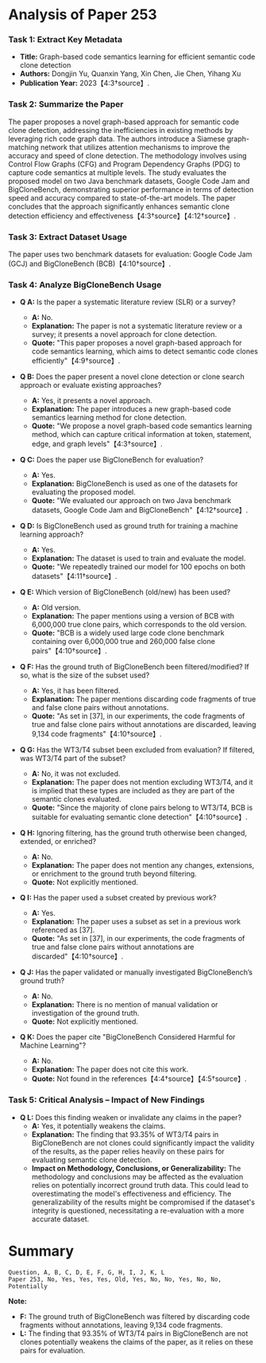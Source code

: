 # Analysis of Paper 253

### Task 1: Extract Key Metadata

- **Title:** Graph-based code semantics learning for efficient semantic code clone detection
- **Authors:** Dongjin Yu, Quanxin Yang, Xin Chen, Jie Chen, Yihang Xu
- **Publication Year:** 2023【4:3†source】.

### Task 2: Summarize the Paper

The paper proposes a novel graph-based approach for semantic code clone detection, addressing the inefficiencies in existing methods by leveraging rich code graph data. The authors introduce a Siamese graph-matching network that utilizes attention mechanisms to improve the accuracy and speed of clone detection. The methodology involves using Control Flow Graphs (CFG) and Program Dependency Graphs (PDG) to capture code semantics at multiple levels. The study evaluates the proposed model on two Java benchmark datasets, Google Code Jam and BigCloneBench, demonstrating superior performance in terms of detection speed and accuracy compared to state-of-the-art models. The paper concludes that the approach significantly enhances semantic clone detection efficiency and effectiveness【4:3†source】【4:12†source】.

### Task 3: Extract Dataset Usage

The paper uses two benchmark datasets for evaluation: Google Code Jam (GCJ) and BigCloneBench (BCB)【4:10†source】.

### Task 4: Analyze BigCloneBench Usage

- **Q A:** Is the paper a systematic literature review (SLR) or a survey?
  - **A:** No.
  - **Explanation:** The paper is not a systematic literature review or a survey; it presents a novel approach for clone detection.
  - **Quote:** "This paper proposes a novel graph-based approach for code semantics learning, which aims to detect semantic code clones efficiently"【4:9†source】.

- **Q B:** Does the paper present a novel clone detection or clone search approach or evaluate existing approaches?
  - **A:** Yes, it presents a novel approach.
  - **Explanation:** The paper introduces a new graph-based code semantics learning method for clone detection.
  - **Quote:** "We propose a novel graph-based code semantics learning method, which can capture critical information at token, statement, edge, and graph levels"【4:3†source】.

- **Q C:** Does the paper use BigCloneBench for evaluation?
  - **A:** Yes.
  - **Explanation:** BigCloneBench is used as one of the datasets for evaluating the proposed model.
  - **Quote:** "We evaluated our approach on two Java benchmark datasets, Google Code Jam and BigCloneBench"【4:12†source】.

- **Q D:** Is BigCloneBench used as ground truth for training a machine learning approach?
  - **A:** Yes.
  - **Explanation:** The dataset is used to train and evaluate the model.
  - **Quote:** "We repeatedly trained our model for 100 epochs on both datasets"【4:11†source】.

- **Q E:** Which version of BigCloneBench (old/new) has been used?
  - **A:** Old version.
  - **Explanation:** The paper mentions using a version of BCB with 6,000,000 true clone pairs, which corresponds to the old version.
  - **Quote:** "BCB is a widely used large code clone benchmark containing over 6,000,000 true and 260,000 false clone pairs"【4:10†source】.

- **Q F:** Has the ground truth of BigCloneBench been filtered/modified? If so, what is the size of the subset used?
  - **A:** Yes, it has been filtered.
  - **Explanation:** The paper mentions discarding code fragments of true and false clone pairs without annotations.
  - **Quote:** "As set in [37], in our experiments, the code fragments of true and false clone pairs without annotations are discarded, leaving 9,134 code fragments"【4:10†source】.

- **Q G:** Has the WT3/T4 subset been excluded from evaluation? If filtered, was WT3/T4 part of the subset?
  - **A:** No, it was not excluded.
  - **Explanation:** The paper does not mention excluding WT3/T4, and it is implied that these types are included as they are part of the semantic clones evaluated.
  - **Quote:** "Since the majority of clone pairs belong to WT3/T4, BCB is suitable for evaluating semantic clone detection"【4:10†source】.

- **Q H:** Ignoring filtering, has the ground truth otherwise been changed, extended, or enriched?
  - **A:** No.
  - **Explanation:** The paper does not mention any changes, extensions, or enrichment to the ground truth beyond filtering.
  - **Quote:** Not explicitly mentioned.

- **Q I:** Has the paper used a subset created by previous work?
  - **A:** Yes.
  - **Explanation:** The paper uses a subset as set in a previous work referenced as [37].
  - **Quote:** "As set in [37], in our experiments, the code fragments of true and false clone pairs without annotations are discarded"【4:10†source】.

- **Q J:** Has the paper validated or manually investigated BigCloneBench’s ground truth?
  - **A:** No.
  - **Explanation:** There is no mention of manual validation or investigation of the ground truth.
  - **Quote:** Not explicitly mentioned.

- **Q K:** Does the paper cite "BigCloneBench Considered Harmful for Machine Learning"?
  - **A:** No.
  - **Explanation:** The paper does not cite this work.
  - **Quote:** Not found in the references【4:4†source】【4:5†source】.

### Task 5: Critical Analysis – Impact of New Findings

- **Q L:** Does this finding weaken or invalidate any claims in the paper?
  - **A:** Yes, it potentially weakens the claims.
  - **Explanation:** The finding that 93.35% of WT3/T4 pairs in BigCloneBench are not clones could significantly impact the validity of the results, as the paper relies heavily on these pairs for evaluating semantic clone detection.
  - **Impact on Methodology, Conclusions, or Generalizability:** The methodology and conclusions may be affected as the evaluation relies on potentially incorrect ground truth data. This could lead to overestimating the model's effectiveness and efficiency. The generalizability of the results might be compromised if the dataset's integrity is questioned, necessitating a re-evaluation with a more accurate dataset.

# Summary

```plaintext
Question, A, B, C, D, E, F, G, H, I, J, K, L
Paper 253, No, Yes, Yes, Yes, Old, Yes, No, No, Yes, No, No, Potentially
```

**Note:**  
- **F:** The ground truth of BigCloneBench was filtered by discarding code fragments without annotations, leaving 9,134 code fragments.
- **L:** The finding that 93.35% of WT3/T4 pairs in BigCloneBench are not clones potentially weakens the claims of the paper, as it relies on these pairs for evaluation.
